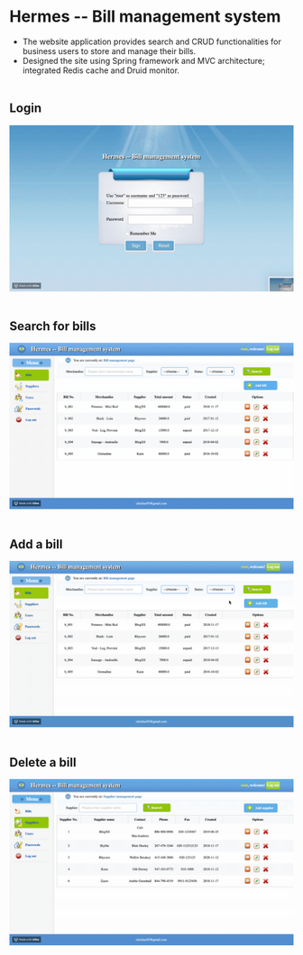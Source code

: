 # Hermes -- Bill management system

- The website application provides search and CRUD functionalities for business users to store and manage their bills. 
- Designed the site using Spring framework and MVC architecture; integrated Redis cache and Druid monitor.
<br /><br />

## Login

![Login Demo](demo/login.gif)
<br /><br />

## Search for bills

![Search Demo](demo/search.gif)
<br /><br />

## Add a bill

![Add Demo](demo/add.gif)
<br /><br />

## Delete a bill

![Delete Demo](demo/delete.gif)

